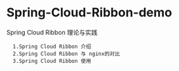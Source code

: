 # Spring-Cloud-Ribbon-demo
Spring Cloud Ribbon 理论与实践

      1.Spring Cloud Ribbon 介绍
      2.Spring Cloud Ribbon 与 nginx的对比
      3.Spring Cloud Ribbon 使用

